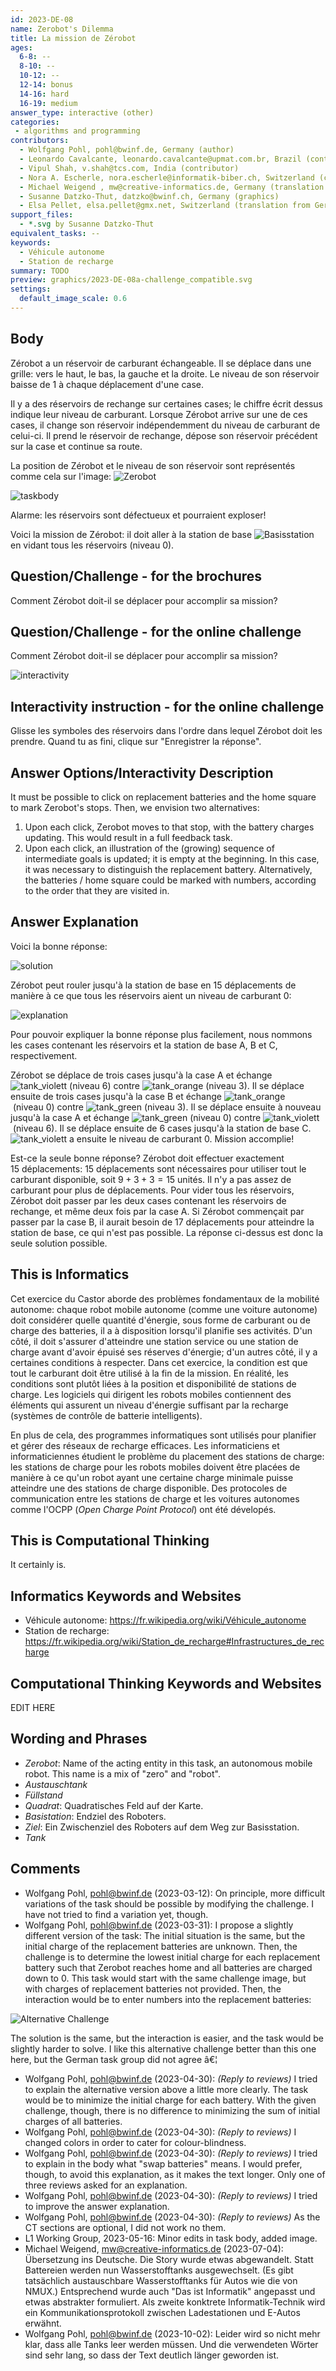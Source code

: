 ```yaml
---
id: 2023-DE-08
name: Zerobot's Dilemma
title: La mission de Zérobot
ages:
  6-8: --
  8-10: --
  10-12: --
  12-14: bonus
  14-16: hard
  16-19: medium
answer_type: interactive (other)
categories:
 - algorithms and programming
contributors:
  - Wolfgang Pohl, pohl@bwinf.de, Germany (author)
  - Leonardo Cavalcante, leonardo.cavalcante@upmat.com.br, Brazil (contributor)
  - Vipul Shah, v.shah@tcs.com, India (contributor)
  - Nora A. Escherle, nora.escherle@informatik-biber.ch, Switzerland (contributor)
  - Michael Weigend , mw@creative-informatics.de, Germany (translation from English into German)
  - Susanne Datzko-Thut, datzko@bwinf.ch, Germany (graphics)
  - Elsa Pellet, elsa.pellet@gmx.net, Switzerland (translation from German into French)
support_files:
  - *.svg by Susanne Datzko-Thut
equivalent_tasks: --
keywords:
  - Véhicule autonome
  - Station de recharge
summary: TODO
preview: graphics/2023-DE-08a-challenge_compatible.svg
settings:
  default_image_scale: 0.6
---
```


## Body

Zérobot a un réservoir de carburant échangeable. Il se déplace dans une grille: vers le haut, le bas, la gauche et la droite. Le niveau de son réservoir baisse de 1 à chaque déplacement d'une case.

Il y a des réservoirs de rechange sur certaines cases; le chiffre écrit dessus indique leur niveau de carburant. Lorsque Zérobot arrive sur une de ces cases, il change son réservoir indépendemment du niveau de carburant de celui-ci. Il prend le réservoir de rechange, dépose son réservoir précédent sur la case et continue sa route.

La position de Zérobot et le niveau de son réservoir sont représentés comme cela sur l'image: ![Zerobot](graphics/2023-DE-08a-zerobot_9_compatible.svg)

![taskbody](graphics/2023-DE-08a-challenge_compatible.svg "Zerobots Mission")

Alarme: les réservoirs sont défectueux et pourraient exploser!

Voici la mission de Zérobot: il doit aller à la station de base ![Basisstation](graphics/2023-DE-08-basisstation.svg) en vidant tous les réservoirs (niveau 0).

[tank0]: graphics/2023-DE-08a-tank_compatible.svg "Réservoir"
[tank1]: graphics/2023-DE-08a-tank31_compatible.svg "Réservoir de niveau 3"
[tank2]: graphics/2023-DE-08a-tank32_compatible.svg "Réservoir de niveau 3"
[tank3]: graphics/2023-DE-08a-tank9_compatible.svg "Réservoir de niveau 9"
[Basisstation]: graphics/2023-DE-08-basisstation.svg "Station de base"

## Question/Challenge - for the brochures

Comment Zérobot doit-il se déplacer pour accomplir sa mission?

## Question/Challenge - for the online challenge

Comment Zérobot doit-il se déplacer pour accomplir sa mission?

![interactivity](graphics/2023-DE-08-challenge_interactivity.svg)

## Interactivity instruction - for the online challenge

Glisse les symboles des réservoirs dans l'ordre dans lequel Zérobot doit les prendre. Quand tu as fini, clique sur "Enregistrer la réponse".

## Answer Options/Interactivity Description

It must be possible to click on replacement batteries and the home square to mark Zerobot's stops. Then, we envision two alternatives:

1. Upon each click, Zerobot moves to that stop, with the battery charges updating. This would result in a full feedback task.
2. Upon each click, an illustration of the (growing) sequence of intermediate goals is updated; it is empty at the beginning. In this case, it was necessary to distinguish the replacement battery. Alternatively, the batteries / home square could be marked with numbers, according to the order that they are visited in.

## Answer Explanation

Voici la bonne réponse:

![solution](graphics/2023-DE-08-solution.svg "Solution")

Zérobot peut rouler jusqu'à la station de base en 15 déplacements de manière à ce que tous les réservoirs aient un niveau de carburant 0:

![explanation](graphics/2023-DE-08-explanation_steps_compatible.svg "Chemin parcouru (100%)")

Pour pouvoir expliquer la bonne réponse plus facilement, nous nommons les cases contenant les réservoirs et la station de base A, B et C, respectivement.

[tank_violett]: graphics/2023-DE-08-tank0-withoutdiget.svg "Réservoir 0 ohne Füllstand (18px)"
[tank_orange]:  graphics/2023-DE-08-tank1-withoutdiget.svg "Réservoir 1 ohne Füllstand (18px)"
[tank_green]:   graphics/2023-DE-08-tank2-withoutdiget.svg "Réservoir 2 ohne Füllstand (18px)"

Zérobot se déplace de trois cases jusqu'à la case A et échange ![tank_violett] (niveau 6) contre ![tank_orange] (niveau 3). Il se déplace ensuite de trois cases jusqu'à la case B et échange ![tank_orange] (niveau 0) contre ![tank_green] (niveau 3). Il se déplace ensuite à nouveau jusqu'à la case A et échange ![tank_green] (niveau 0) contre ![tank_violett] (niveau 6). Il se déplace ensuite de 6 cases jusqu'à la station de base C. ![tank_violett] a ensuite le niveau de carburant 0. Mission accomplie!

Est-ce la seule bonne réponse? Zérobot doit effectuer exactement 15 déplacements: 15 déplacements sont nécessaires pour utiliser tout le carburant disponible, soit $9 + 3 + 3 = 15$ unités. Il n'y a pas assez de carburant pour plus de déplacements. Pour vider tous les réservoirs, Zérobot doit passer par les deux cases contenant les réservoirs de rechange, et même deux fois par la case A. Si Zérobot commençait par passer par la case B, il aurait besoin de 17 déplacements pour atteindre la station de base, ce qui n'est pas possible. La réponse ci-dessus est donc la seule solution possible.

## This is Informatics

Cet exercice du Castor aborde des problèmes fondamentaux de la mobilité autonome: chaque robot mobile autonome (comme une voiture autonome) doit considérer quelle quantité d'énergie, sous forme de carburant ou de charge des batteries, il a à disposition lorsqu'il planifie ses activités. D'un côté, il doit s'assurer d'atteindre une station service ou une station de charge avant d'avoir épuisé ses réserves d'énergie; d'un autres côté, il y a certaines conditions à respecter. Dans cet exercice, la condition est que tout le carburant doit être utilisé à la fin de la mission. En réalité, les conditions sont plutôt liées à la position et disponibilité de stations de charge. Les logiciels qui dirigent les robots mobiles contiennent des éléments qui assurent un niveau d'énergie suffisant par la recharge (systèmes de contrôle de batterie intelligents).

En plus de cela, des programmes informatiques sont utilisés pour planifier et gérer des réseaux de recharge efficaces. Les informaticiens et informaticiennes étudient le problème du placement des stations de charge: les stations de charge pour les robots mobiles doivent être placées de manière à ce qu'un robot ayant une certaine charge minimale puisse atteindre une des stations de charge disponible. Des protocoles de communication entre les stations de charge et les voitures autonomes comme l'OCPP (_Open Charge Point Protocol_) ont été dévelopés.


## This is Computational Thinking

It certainly is.

## Informatics Keywords and Websites

- Véhicule autonome: https://fr.wikipedia.org/wiki/Véhicule_autonome
- Station de recharge: https://fr.wikipedia.org/wiki/Station_de_recharge#Infrastructures_de_recharge

## Computational Thinking Keywords and Websites

EDIT HERE


## Wording and Phrases

- *Zerobot*: Name of the acting entity in this task, an autonomous mobile robot. This name is a mix of "zero" and "robot".
- *Austauschtank*
- *Füllstand*
- *Quadrat*: Quadratisches Feld auf der Karte.
- *Basistation*: Endziel des Roboters.
- *Ziel*: Ein Zwischenziel des Roboters auf dem Weg zur Basisstation.
- *Tank*

## Comments

- Wolfgang Pohl, pohl@bwinf.de (2023-03-12): On principle, more difficult variations of the task should be possible by modifying the challenge. I have not tried to find a variation yet, though.
- Wolfgang Pohl, pohl@bwinf.de (2023-03-31): I propose a slightly different version of the task: The initial situation is the same, but the initial charge of the replacement batteries are unknown. Then, the challenge is to determine the lowest initial charge for each replacement battery such that Zerobot reaches home and all batteries are charged down to 0. This task would start with the same challenge image, but with charges of replacement batteries not provided. Then, the interaction would be to enter numbers into the replacement batteries:

![Alternative Challenge](graphics/2023-DE-08a-challenge.svg)

 The solution is the same, but the interaction is easier, and the task would be slightly harder to solve.
I like this alternative challenge better than this one here, but the German task group did not agree â€¦

- Wolfgang Pohl, pohl@bwinf.de (2023-04-30): *(Reply to reviews)* I tried to explain the alternative version above a little more clearly. The task would be to minimize the initial charge for each battery. With the given challenge, though, there is no difference to minimizing the sum of initial charges of all batteries.
- Wolfgang Pohl, pohl@bwinf.de (2023-04-30): *(Reply to reviews)* I changed colors in order to cater for colour-blindness.
- Wolfgang Pohl, pohl@bwinf.de (2023-04-30): *(Reply to reviews)* I tried to explain in the body what "swap batteries" means. I would prefer, though, to avoid this explanation, as it makes the text longer. Only one of three reviews asked for an explanation.
- Wolfgang Pohl, pohl@bwinf.de (2023-04-30): *(Reply to reviews)* I tried to improve the answer explanation.
- Wolfgang Pohl, pohl@bwinf.de (2023-04-30): *(Reply to reviews)* As the CT sections are optional, I did not work no them.
- L1 Working Group, 2023-05-16: Minor edits in task body, added image.
- Michael Weigend, mw@creative-informatics.de (2023-07-04): Übersetzung ins Deutsche. Die Story wurde etwas abgewandelt. Statt Battereien werden nun Wasserstofftanks ausgewechselt. (Es gibt tatsächlich austauschbare Wasserstofftanks für Autos wie die von NMUX.) Entsprechend wurde auch "Das ist Informatik" angepasst und etwas abstrakter formuliert. Als zweite konktrete Informatik-Technik wird ein Kommunikationsprotokoll zwischen Ladestationen und E-Autos erwähnt.
- Wolfgang Pohl, pohl@bwinf.de (2023-10-02): Leider wird so nicht mehr klar, dass alle Tanks leer werden müssen.  Und die verwendeten Wörter sind sehr lang, so dass der Text deutlich länger geworden ist.


